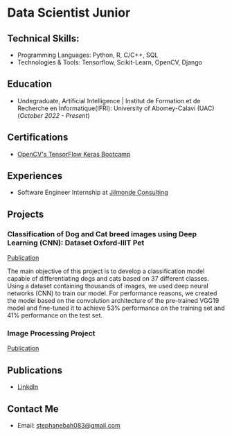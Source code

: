 # Data Scientist Junior
## Technical Skills: 
- Programming Languages: Python, R, C/C++, SQL
- Technologies & Tools: Tensorflow, Scikit-Learn, OpenCV, Django
## Education
- Undegraduate, Artificial Intelligence | Institut de Formation et de Recherche en Informatique(IFRI): University of Abomey-Calavi (UAC) (_October 2022 - Present_)
## Certifications
- [OpenCV's TensorFlow Keras Bootcamp](https://courses.opencv.org/certificates/910c1b8e78404da2b6e95e903feb30e4)
## Experiences
- Software Engineer Internship at [Jilmonde Consulting](https://jilmondeconsulting.com/)
## Projects
### Classification of Dog and Cat breed images using Deep Learning (CNN): Dataset Oxford-IIIT Pet

[Publication](https://colab.research.google.com/drive/15lHg76RswLNc0HIqBtJIFVHA5w1CRjT2?authuser=1#scrollTo=UuGAaBXuoHW1)

The main objective of this project is to develop a classification model capable of differentiating dogs and cats based on 37 different classes. Using a dataset containing thousands of images, we used deep neural networks (CNN) to train our model. For performance reasons, we created the model based on the convolution architecture of the pre-trained VGG19 model and fine-tuned it to achieve 53% performance on the training set and 41% performance on the test set.

### Image Processing Project

[Publication](https://huggingface.co/spaces/StephaneBah/Image_Processing)

## Publications
- [LinkdIn](https://www.linkedin.com/in/st%C3%A9phane-bah-98a87525a/)
## Contact Me
- Email: stephanebah083@gmail.com
